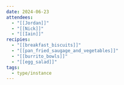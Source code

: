 ```yaml
---
date: 2024-06-23
attendees:
  - "[[Jordan]]"
  - "[[Nick]]"
  - "[[Iain]]"
recipies:
  - "[[breakfast_biscuits]]"
  - "[[pan_fried_saugage_and_vegetables]]"
  - "[[burrito_bowls]]"
  - "[[egg_salad]]"
tags:
  - type/instance
---
```

